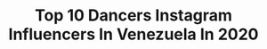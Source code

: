 ---
title: Top 10 Dancers Instagram Influencers In Venezuela In 2020
description: >-
  Find top dancers Instagram influencers in Venezuela in 2020. Most popular hashtags: #venezuela #love #model #dancer.
platform: Instagram
profiles:
  - username: "karlitablanco"
    fullname: >-
      𝕂 𝔸 ℝ 𝕃 𝕀 𝕋 𝔸   𝔹 𝕃 𝔸 ℕ ℂ 𝕆 🍀
    location: "Venezuela"
    followers: 6797
    engagement: 793
    commentsToLikes: 0.052146
    avatar: "https://scontent-ams4-1.cdninstagram.com/v/t51.2885-19/s320x320/69580795_497868474280623_2337449677839925248_n.jpg?_nc_ht=scontent-ams4-1.cdninstagram.com&_nc_ohc=5MIF4NsQBWYAX-whN_J&oh=5182287769b23e8f4a3b38980330e51f&oe=5EB8E365"
    verified: false
    hashtags: "#teamo, #orlandoflorida, #love, #happy"
  - username: "eduarlopezf"
    fullname: >-
      E D U A R   L Ó P E Z   £.
    location: "Venezuela"
    followers: 7550
    engagement: 558
    commentsToLikes: 0.088867
    avatar: "https://scontent-lht6-1.cdninstagram.com/v/t51.2885-19/s320x320/84029263_502637040390911_4114100609643184128_n.jpg?_nc_ht=scontent-lht6-1.cdninstagram.com&_nc_ohc=d6UHAN5BlMIAX-Ej--6&oh=a4285cf96658e99e7868f3d20d15dfbf&oe=5EB635DA"
    verified: false
    hashtags: "#perreoenlaluna, #algarve, #beachvibes, #felicidad"
  - username: "asoteldo"
    fullname: >-
      Alejandro Soteldo 🇻🇪
    location: "Venezuela"
    followers: 21394
    engagement: 592
    commentsToLikes: 0.069011
    avatar: "https://scontent-amt2-1.cdninstagram.com/v/t51.2885-19/s320x320/91910756_217567042790614_3050160979049447424_n.jpg?_nc_ht=scontent-amt2-1.cdninstagram.com&_nc_ohc=EGuepUuJlCwAX9CQgw_&oh=b7e7466a1683d196801782c633ab9155&oe=5EBA64CF"
    verified: false
    hashtags: "#xmas, #valencia, #bogot, #latenightpost"
  - username: "luismivr"
    fullname: >-
      Luismi vr
    location: "Venezuela"
    followers: 18027
    engagement: 210
    commentsToLikes: 0.058515
    avatar: "https://scontent-bos3-1.cdninstagram.com/v/t51.2885-19/s320x320/81349126_2467402746843526_6211094146824798208_n.jpg?_nc_ht=scontent-bos3-1.cdninstagram.com&_nc_ohc=rJ4QMn5ZYMwAX_YmB0W&oh=50f87d2c595933fb589f6a13cfb73209&oe=5EBCB430"
    verified: false
    hashtags: "#latinos, #caracas, #elefectoremix, #lapared360"
  - username: "maximo_simons"
    fullname: >-
      MAXIMO SIMONS
    location: "Venezuela"
    followers: 55071
    engagement: 180
    commentsToLikes: 0.047871
    avatar: "https://scontent-ams4-1.cdninstagram.com/v/t51.2885-19/s320x320/92011809_615263672537313_3944339536187752448_n.jpg?_nc_ht=scontent-ams4-1.cdninstagram.com&_nc_ohc=6sa8URZzIXgAX_s0RXQ&oh=7a420065ff3d978950fc109c2aca4918&oe=5EBAF70A"
    verified: false
    hashtags: "#dancing, #food, #jocks, #goals"
  - username: "paolamarin1"
    fullname: >-
      Pαolα Mαrı́n
    location: "Venezuela"
    followers: 7751
    engagement: 758
    commentsToLikes: 0.044968
    avatar: "https://scontent-ams4-1.cdninstagram.com/v/t51.2885-19/s320x320/74839718_2503636303252947_5091439736610881536_n.jpg?_nc_ht=scontent-ams4-1.cdninstagram.com&_nc_ohc=9uVOIFffZOoAX8eqb5c&oh=58cd829d98d4039c0a8f019c9ed7ae1f&oe=5EBBE8DF"
    verified: false
    hashtags: "#staystrong, #shooting, #paolamarin, #host"
  - username: "luigi.meniques"
    fullname: >-
      Luigi Sánchez Marinucci
    location: "Venezuela"
    followers: 2389
    engagement: 1127
    commentsToLikes: 0.073971
    avatar: "https://scontent-lht6-1.cdninstagram.com/v/t51.2885-19/s320x320/46067489_312382666281656_5778324046554857472_n.jpg?_nc_ht=scontent-lht6-1.cdninstagram.com&_nc_ohc=cErI4eM6UHQAX_5SRv2&oh=c3c6671663d3035ed67fd839b5e25976&oe=5EBC7BB6"
    verified: false
    hashtags: "#dance, #smile, #photoshoot, #world"
  - username: "naelyjustin"
    fullname: >-
      LOS NIÑOS CAROS
    location: "Venezuela"
    followers: 46319
    engagement: 73
    commentsToLikes: 0.494981
    avatar: "https://scontent-ams4-1.cdninstagram.com/v/t51.2885-19/s320x320/82158381_493028151594246_1970474250296885248_n.jpg?_nc_ht=scontent-ams4-1.cdninstagram.com&_nc_ohc=iUyVeYNcgWkAX98KSnh&oh=1a11648124400d2167824cce56efff18&oe=5EBB1942"
    verified: true
    hashtags: "#videosvirales, #perrochallengue, #farilamu, #perro"
---